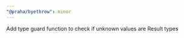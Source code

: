 ```yaml
---
"@praha/byethrow": minor
---
```


Add type guard function to check if unknown values are Result types
